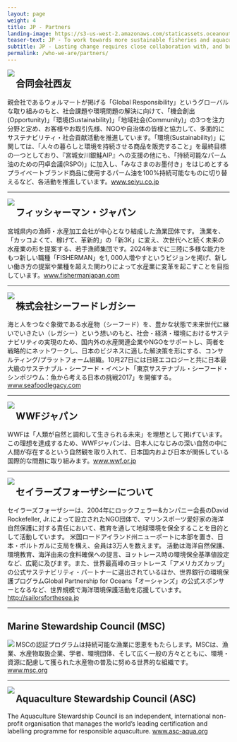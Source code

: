 ```yaml
---
layout: page
weight: 4
title: JP - Partners
landing-image: https://s3-us-west-2.amazonaws.com/staticassets.oceanoutcomes.org/rollover+images/past-initiatives-hover.jpg
teaser-text: JP - To work towards more sustainable fisheries and aquaculture operations, we partner with pioneering Japanese seafood companies, international fisheries and aquaculture organizations, and leading non governmental organizations.
subtitle: JP - Lasting change requires close collaboration with, and buy-in from, many stakeholders. Here are some of those we work most closely with.
permalink: /who-we-are/partners/
---
```

<img align="left" src="https://s3-us-west-2.amazonaws.com/staticassets.oceanoutcomes.org/embedded+photos/partners/seiyu-partners.png"><h2>合同会社西友</h2>

親会社であるウォルマートが掲げる「Global Responsibility」というグローバルな取り組みのもと、社会課題や環境問題の解決に向けて、「機会創出(Opportunity)」「環境(Sustainability)」「地域社会(Community)」の3つを注力分野と定め、お客様やお取引先様、NGOや自治体の皆様と協力して、多面的にサステナビリティ・社会貢献活動を推進しています。「環境(Sustainability)」に関しては、「人々の暮らしと環境を持続させる商品を販売すること」を最終目標の一つとしており、『宮城女川銀鮭AIP』への支援の他にも、「持続可能なパーム油のための円卓会議(RSPO)」に加入し、「みなさまのお墨付き」をはじめとするプライベートブランド商品に使用するパーム油を100%持続可能なものに切り替えるなど、各活動を推進しています。<a href="www.seiyu.co.jp" target="_blank">www.seiyu.co.jp</a>

----
<img align="left" src="https://s3-us-west-2.amazonaws.com/staticassets.oceanoutcomes.org/embedded+photos/partners/fisherman-japan-partners.png"><h2>フィッシャーマン・ジャパン</h2>

宮城県内の漁師・水産加工会社が中心となり結成した漁業団体です。 漁業を、「カッコよくて、稼げて、革新的」の「新3K」に変え、次世代へと続く未来の水産業の形を提案する、若手漁師集団です。2024年までに三陸に多様な能力をもつ新しい職種「FISHERMAN」を1, 000人増やすというビジョンを掲げ、新しい働き方の提案や業種を超えた関わりによって水産業に変革を起こすことを目指しています。<a href="www.fishermanjapan.com" target="_blank">www.fishermanjapan.com</a>

----
<img align="left" src="https://s3-us-west-2.amazonaws.com/staticassets.oceanoutcomes.org/embedded+photos/partners/seafood-legacy-partners.png"><h2>株式会社シーフードレガシー</h2>

海と人をつなぐ象徴である水産物（シーフード）を、豊かな状態で未来世代に継いでいきたい（レガシー）という想いのもと、社会・経済・環境におけるサステナビリティの実現のため、国内外の水産関連企業やNGOをサポートし、両者を戦略的にネットワークし、日本のビジネスに適した解決策を形にする、コンサルティング/プラットフォーム組織。10月27日には日経エコロジーと共に日本最大級のサステナブル・シーフード・イベント「東京サステナブル・シーフード・シンポジウム：魚から考える日本の挑戦2017」を開催する。<a href="www.seafoodlegacy.com" target="_blank">www.seafoodlegacy.com</a>

----
<img align="left" src="https://s3-us-west-2.amazonaws.com/staticassets.oceanoutcomes.org/embedded+photos/partners/wwf-japan-partners.png"><h2>WWFジャパン</h2>

WWFは「人類が自然と調和して生きられる未来」を理想として掲げています。
この理想を達成するため、WWFジャパンは、日本人になじみの深い自然の中に人間が存在するという自然観を取り入れて、日本国内および日本が関係している国際的な問題に取り組みます。<a href="www.wwf.or.jp" target="_blank">www.wwf.or.jp</a>

----
<img align="left" src="https://s3-us-west-2.amazonaws.com/staticassets.oceanoutcomes.org/embedded+photos/partners/sailors-for-the-sea-partners.png"><h2>セイラーズフォーザシーについて</h2>

セイラーズフォーザシーは、2004年にロックフェラー&カンパニー会長のDavid Rockefeller, Jr.によって設立されたNGO団体で、マリンスポーツ愛好家の海洋自然保護に対する責任において、教育を通して地球環境を保全することを目的として活動しています。 米国ロードアイランド州ニューポートに本部を置き、日本・ポルトガルに支局を構え、会員は3万人を数えます。 活動は海洋自然保護、環境教育、海洋由来の食料確保への提言、ヨットレース時の環境保全基準値設定など、広範に及びます。また、世界最高峰のヨットレース「アメリカズカップ」の公式サステナビリティ・パートナーに選出されているほか、世界銀行の環境保護プログラムGlobal Partnership for Oceans「オーシャンズ」の公式スポンサーとなるなど、世界規模で海洋環境保護活動を応援しています。<a href="http://sailorsforthesea.jp/" target="_blank">http://sailorsforthesea.jp</a>

----
<h2>Marine Stewardship Council (MSC)</h2><img align="left" src="https://s3-us-west-2.amazonaws.com/staticassets.oceanoutcomes.org/embedded+photos/partners/msc-partners.png">

MSCの認証プログラムは持続可能な漁業に恩恵をもたらします。MSCは、漁業、水産物取扱企業、学者、環境団体、そして広く一般の方々とともに、環境・資源に配慮して獲られた水産物の普及に努める世界的な組織です。<a href="https://www.msc.org/?set_language=ja" target="_blank">www.msc.org</a>

----
<img align="left" src="https://s3-us-west-2.amazonaws.com/staticassets.oceanoutcomes.org/embedded+photos/partners/asc-partners.png"><h2>Aquaculture Stewardship Council (ASC)</h2>

The Aquaculture Stewardship Council is an independent, international non-profit organisation that manages the world’s leading certification and labelling programme for responsible aquaculture. <a href="www.asc-aqua.org" target="_blank">www.asc-aqua.org</a>

